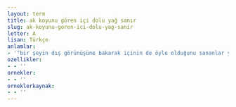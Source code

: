 ```yaml
---
layout: term
title: ak koyunu gören içi dolu yağ sanır
slug: ak-koyunu-goren-ici-dolu-yag-sanir
letter: A
lisan: Türkçe
anlamlar:
- '"bir şeyin dış görünüşüne bakarak içinin de öyle olduğunu sananlar yanılırlar" anlamında kullanılan bir söz'
ozellikler:
- - ''
ornekler:
- - ''
orneklerkaynak:
- - ''
---
```

